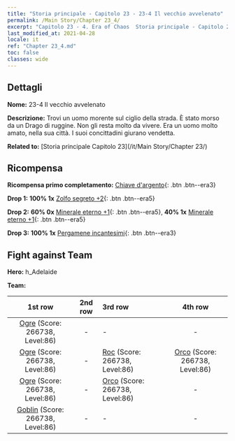 ```yaml
---
title: "Storia principale - Capitolo 23 - 23-4 Il vecchio avvelenato"
permalink: /Main Story/Chapter 23_4/
excerpt: "Capitolo 23 - 4. Era of Chaos  Storia principale - Capitolo 23_4. 23-4 Il vecchio avvelenato"
last_modified_at: 2021-04-28
locale: it
ref: "Chapter 23_4.md"
toc: false
classes: wide
---
```


## Dettagli

 **Nome:** 23-4 Il vecchio avvelenato

 **Descrizione:** Trovi un uomo morente sul ciglio della strada. È stato morso da un Drago di ruggine. Non gli resta molto da vivere. Era un uomo molto amato, nella sua città. I suoi concittadini giurano vendetta.

 **Related to:** [Storia principale Capitolo 23](/it/Main Story/Chapter 23/)

## Ricompensa

 **Ricompensa primo completamento:** [Chiave d'argento](/ItemsIT/con_693/){: .btn .btn--era3}

 **Drop 1:** **100% 1x** [Zolfo segreto +2](/ItemsIT/mat_78/){: .btn .btn--era5}

 **Drop 2:** **60% 0x** [Minerale eterno +1](/ItemsIT/mat_68/){: .btn .btn--era5}, **40% 1x** [Minerale eterno +1](/ItemsIT/mat_68/){: .btn .btn--era5}

 **Drop 3:** **100% 1x** [Pergamene incantesimi](/ItemsIT/con_694/){: .btn .btn--era3}


## Fight against Team
 **Hero:** h_Adelaide

 **Team:**


  | 1st row | 2nd row | 3rd row | 4th row |
  |:----:|:----:|:----|:----:|
  | [Ogre](/it/units/Ogre/) (Score: 266738, Level:86)  | - | - | - |
  | [Ogre](/it/units/Ogre/) (Score: 266738, Level:86)  | - | [Roc](/it/units/Roc/) (Score: 266738, Level:86)  | [Orco](/it/units/Orc/) (Score: 266738, Level:86)  |
  | [Ogre](/it/units/Ogre/) (Score: 266738, Level:86)  | - | [Orco](/it/units/Orc/) (Score: 266738, Level:86)  | - |
  | [Goblin](/it/units/Goblin/) (Score: 266738, Level:86)  | - | - | - |


